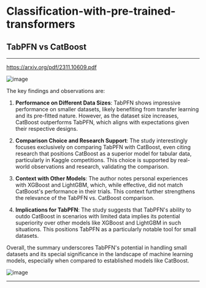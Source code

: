 # Classification-with-pre-trained-transformers

## TabPFN vs CatBoost 
-------------------
https://arxiv.org/pdf/2311.10609.pdf

![image](https://github.com/sinanazeri/Classification-with-pre-trained-transformers/assets/121966646/ca00ca24-5347-4b7f-b052-9ab023c3727f)


The key findings and observations are:

1. **Performance on Different Data Sizes**: TabPFN shows impressive performance on smaller datasets, likely benefiting from transfer learning and its pre-fitted nature. However, as the dataset size increases, CatBoost outperforms TabPFN, which aligns with expectations given their respective designs.

2. **Comparison Choice and Research Support**: The study interestingly focuses exclusively on comparing TabPFN with CatBoost, even citing research that positions CatBoost as a superior model for tabular data, particularly in Kaggle competitions. This choice is supported by real-world observations and research, validating the comparison.

3. **Context with Other Models**: The author notes personal experiences with XGBoost and LightGBM, which, while effective, did not match CatBoost's performance in their trials. This context further strengthens the relevance of the TabPFN vs. CatBoost comparison.

4. **Implications for TabPFN**: The study suggests that TabPFN's ability to outdo CatBoost in scenarios with limited data implies its potential superiority over other models like XGBoost and LightGBM in such situations. This positions TabPFN as a particularly notable tool for small datasets.

Overall, the summary underscores TabPFN's potential in handling small datasets and its special significance in the landscape of machine learning models, especially when compared to established models like CatBoost.


![image](https://github.com/sinanazeri/Classification-with-pre-trained-transformers/assets/121966646/660d207c-2d38-43e0-aa34-48901433aa57)

-----------

